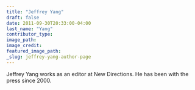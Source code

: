 ```yaml
---
title: "Jeffrey Yang"
draft: false
date: 2011-09-30T20:33:00-04:00
last_name: "Yang"
contributor_type:
image_path:
image_credit:
featured_image_path:
_slug: jeffrey-yang-author-page
---
```


Jeffrey Yang works as an editor at New Directions. He has been with the press since 2000.


